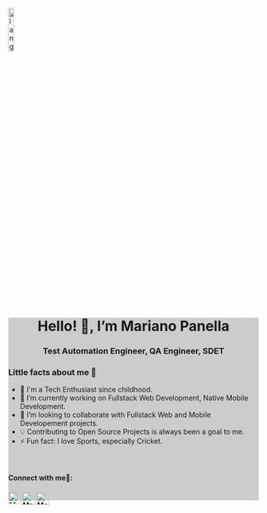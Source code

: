 <p align="left"><img width=15%" src="https://github.com/alansmathew/alansmathew/raw/master/lang.gif" alt="lang image here" /></p>



<main style="background-color:#CCCCCC !important;">
<h1 align="center">Hello! 👋, I’m Mariano Panella</h1>
<h3 align="center">Test Automation Engineer, QA Engineer, SDET</h3>

<h3>Little facts about me 🧑</h3>

- 🧞 I'm a Tech Enthusiast since childhood.
- 🔭 I’m currently working on Fullstack Web Development, Native Mobile Development.
- 👯 I’m looking to collaborate with Fullstack Web and Mobile Developement projects.
- 💡 Contributing to Open Source Projects is always been a goal to me.
- ⚡ Fun fact: I love Sports, especially Cricket.
<br>

<h4> Connect with me🤝: <h4>
  </hr>
  <a href="https://www.linkedin.com/in/marianopanella88/">
   <img align="left" alt="Mariano Panella | Linkedin" width="24px" src="https://www.vectorlogo.zone/logos/linkedin/linkedin-icon.svg" />
  </a>
  <a href="mailto:ingmarianopanella@gmail.com">
    <img align="left" alt="Mariano Panella | Gmail" width="26px" src="https://www.vectorlogo.zone/logos/gmail/gmail-icon.svg" />
  </a>
  <a href="https://nanoross.github.io/">
    <img align="left" alt="Mariano Panella | Virtual CV" width="26px" src="https://www.vectorlogo.zone/logos/google/google-icon.svg" />
  </a>

  <br>
  
